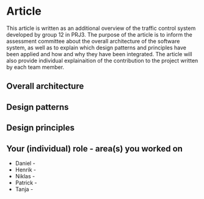 # Article

This article is written as an additional overview of the traffic control system developed by group 12 in PRJ3. 
The purpose of the article is to inform the assessment committee about the overall architecture of the software system, 
as well as to explain which design patterns and principles have been applied and how and why they have been integrated. 
The article will also provide individual explainaition of the contribution to the project written by each team member.

## Overall architecture



## Design patterns



## Design principles



## Your (individual) role - area(s) you worked on

* Daniel - 
* Henrik - 
* Niklas - 
* Patrick -
* Tanja -  

